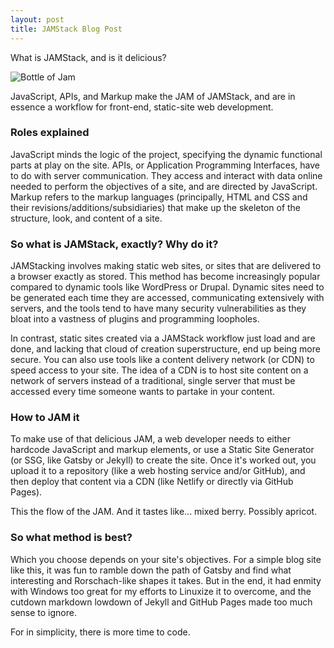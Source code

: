 ```yaml
---
layout: post
title: JAMStack Blog Post
---
```


What is JAMStack, and is it delicious?

![Bottle of Jam](https://images.unsplash.com/photo-1550065273-640cb621fdbe?ixlib=rb-1.2.1&ixid=eyJhcHBfaWQiOjEyMDd9&auto=format&fit=crop&w=634&q=80)

JavaScript, APIs, and Markup make the JAM of JAMStack, and are in essence a workflow for front-end, static-site web development. 

### Roles explained

JavaScript minds the logic of the project, specifying the dynamic functional parts at play on the site. APIs, or Application Programming Interfaces, have to do with server communication. They access and interact with data online needed to perform the objectives of a site, and are directed by JavaScript. Markup refers to the markup languages (principally, HTML and CSS and their revisions/additions/subsidiaries) that make up the skeleton of the structure, look, and content of a site.

### So what is JAMStack, exactly? Why do it?

JAMStacking involves making static web sites, or sites that are delivered to a browser exactly as stored. This method has become increasingly popular compared to dynamic tools like WordPress or Drupal. Dynamic sites need to be generated each time they are accessed, communicating extensively with servers, and the tools tend to have many security vulnerabilities as they bloat into a vastness of plugins and programming loopholes. 

In contrast, static sites created via a JAMStack workflow just load and are done, and lacking that cloud of creation superstructure, end up being more secure.  You can also use tools like a content delivery network (or CDN) to speed access to your site. The idea of a CDN is to host site content on a network of servers instead of a traditional, single server that must be accessed every time someone wants to partake in your content.

### How to JAM it

To make use of that delicious JAM, a web developer needs to either hardcode JavaScript and markup elements, or use a Static Site Generator (or SSG, like Gatsby or Jekyll) to create the site. Once it's worked out, you upload it to a repository (like a web hosting service and/or GitHub), and then deploy that content via a CDN (like Netlify or directly via GitHub Pages). 

This the flow of the JAM. And it tastes like... mixed berry. Possibly apricot.

### So what method is best?

Which you choose depends on your site's objectives. For a simple blog site like this, it was fun to ramble down the path of Gatsby and find what interesting and Rorschach-like shapes it takes. But in the end, it had enmity with Windows too great for my efforts to Linuxize it to overcome, and the cutdown markdown lowdown of Jekyll and GitHub Pages made too much sense to ignore.

For in simplicity, there is more time to code.
